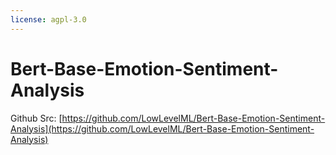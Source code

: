 ```yaml
---
license: agpl-3.0
---
```


# Bert-Base-Emotion-Sentiment-Analysis

Github Src: [https://github.com/LowLevelML/Bert-Base-Emotion-Sentiment-Analysis](https://github.com/LowLevelML/Bert-Base-Emotion-Sentiment-Analysis)
